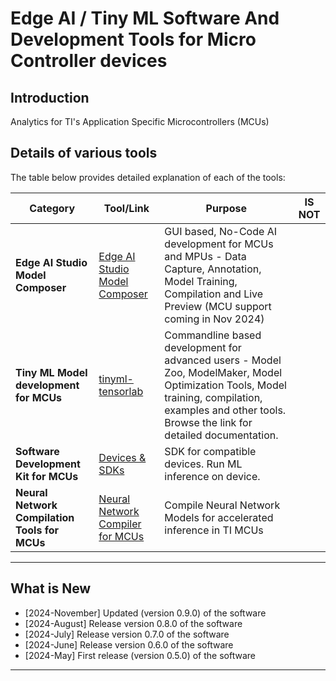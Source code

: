# Edge AI / Tiny ML Software And Development Tools for Micro Controller devices

## Introduction

Analytics for TI's Application Specific Microcontrollers (MCUs)


## Details of various tools

The table below provides detailed explanation of each of the tools:

| Category                              | Tool/Link                                                               | Purpose                                                                                                         | IS NOT                |
|---------------------------------------|-------------------------------------------------------------------------|-----------------------------------------------------------------------------------------------------------------|-----------------------|
| **Edge AI Studio Model Composer**    | [Edge AI Studio Model Composer](https://dev.ti.com/modelcomposer/) | GUI based, No-Code AI development for MCUs and MPUs - Data Capture, Annotation, Model Training, Compilation and Live Preview (MCU support coming in Nov 2024)|      |
| **Tiny ML Model development for MCUs**    | [tinyml-tensorlab](https://github.com/TexasInstruments/tinyml-tensorlab) | Commandline based development for advanced users - Model Zoo, ModelMaker, Model Optimization Tools, Model training, compilation, examples and other tools. Browse the link for detailed documentation. |      |
| **Software Development Kit for MCUs** | [Devices & SDKs](readme_sdk.md)                                         | SDK for compatible devices. Run ML inference on device.                                                         |   |
| **Neural Network Compilation Tools for MCUs** | [Neural Network Compiler for MCUs](https://software-dl.ti.com/mctools/nnc/mcu/users_guide/)                     | Compile Neural Network Models for accelerated inference in TI MCUs                                                         |   |


<hr>

## What is New
- [2024-November] Updated (version 0.9.0) of the software
- [2024-August] Release version 0.8.0 of the software
- [2024-July] Release version 0.7.0 of the software
- [2024-June] Release version 0.6.0 of the software
- [2024-May] First release (version 0.5.0) of the software


<hr>
